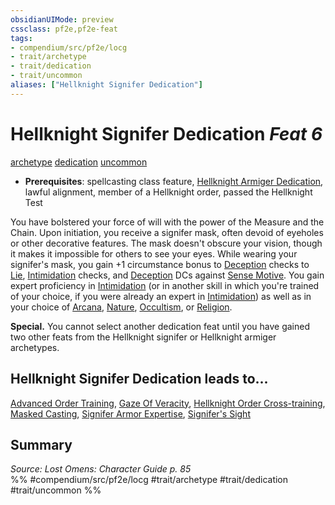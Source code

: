 ```yaml
---
obsidianUIMode: preview
cssclass: pf2e,pf2e-feat
tags:
- compendium/src/pf2e/locg
- trait/archetype
- trait/dedication
- trait/uncommon
aliases: ["Hellknight Signifer Dedication"]
---
```

# Hellknight Signifer Dedication  *Feat 6*  
[archetype](archetype.md "Archetype Feat Trait")  [dedication](dedication.md "Dedication Feat Trait")  [uncommon](uncommon.md "Uncommon Rarity Trait")  

- **Prerequisites**: spellcasting class feature, [Hellknight Armiger Dedication](hellknight-armiger-dedication-lowg.md), lawful alignment, member of a Hellknight order, passed the Hellknight Test

You have bolstered your force of will with the power of the Measure and the Chain. Upon initiation, you receive a signifer mask, often devoid of eyeholes or other decorative features. The mask doesn't obscure your vision, though it makes it impossible for others to see your eyes. While wearing your signifer's mask, you gain +1 circumstance bonus to [Deception](skills.md#Deception) checks to [Lie](lie.md), [Intimidation](skills.md#Intimidation) checks, and [Deception](skills.md#Deception) DCs against [Sense Motive](sense-motive.md). You gain expert proficiency in [Intimidation](skills.md#Intimidation) (or in another skill in which you're trained of your choice, if you were already an expert in [Intimidation](skills.md#Intimidation)) as well as in your choice of [Arcana](skills.md#Arcana), [Nature](skills.md#Nature), [Occultism](skills.md#Occultism), or [Religion](skills.md#Religion).

**Special.** You cannot select another dedication feat until you have gained two other feats from the Hellknight signifer or Hellknight armiger archetypes.

## Hellknight Signifer Dedication leads to...

[Advanced Order Training](advanced-order-training-locg.md), [Gaze Of Veracity](gaze-of-veracity-locg.md), [Hellknight Order Cross-training](hellknight-order-cross-training-locg.md), [Masked Casting](masked-casting-locg.md), [Signifer Armor Expertise](signifer-armor-expertise-locg.md), [Signifer's Sight](signifers-sight-locg.md)

## Summary

*Source: Lost Omens: Character Guide p. 85*  
%% #compendium/src/pf2e/locg #trait/archetype #trait/dedication #trait/uncommon %%
